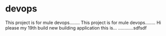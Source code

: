 # devops
This project is for mule devops........
This project is for mule devops........
Hi please my 19th build
new building application this is...
............sdfsdf
